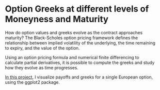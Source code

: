 # Option Greeks at different levels of Moneyness and Maturity

How do option values and greeks evolve as the contract approaches maturity?
The Black-Scholes option pricing framework defines the relationship between implied volatility of the underlying, the time remaining to expiry, and the value of the option.

Using an option pricing formula and numerical finite differencing to calculate partial derivatives, it is possible to compute the greeks and study how they evolve as time progresses.

[In this project](/OptGreeksVisuals.pdf), I visualize payoffs and greeks for a single European option, using the ggplot2 package.
